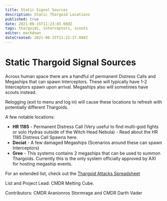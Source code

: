 ```yaml
---
title: Static Signal Sources
description: Static Thargoid Locations
published: true
date: 2021-06-15T11:23:03.660Z
tags: thargoids, interceptors, scouts
editor: markdown
dateCreated: 2021-06-15T11:22:37.088Z
---
```


# Static Thargoid Signal Sources
Across human space there are a handful of permanent Distress Calls and Megaships that can spawn Interceptors. These will typically have 1-2 Interceptors spawn upon arrival. Megaships also will sometimes have scouts instead.

Relogging (exit to menu and log in) will cause these locations to refresh with potentially different Thargoids.

A few notable locations:

- **HR 1185** - Permanent Distress Call (Very useful to find multi-goid fights or solo Hydras outside of the Witch Head Nebula) - Read about the HR 1185 Distress Call Spawns here.
- **Deciat** - A few damaged Megaships (Scenarios around these can spawn Interceptors)
- **Gree** - This systems contains 2 megaships that can be used to summon Thargoids. Currently this is the only system officially approved by AXI for hosting megaship events.

For an extended list, check out the [Thargoid Attacks Spreadsheet](https://docs.google.com/spreadsheets/d/1hnJTNAwAu0fY9Asu8SgXsfpjyTFxRhW_4oPCJS5Ydv4/edit#gid=0)

List and Project Lead: CMDR Melting Cube.

Contributors: CMDR Aranionros Stormrage and CMDR Darth Vader